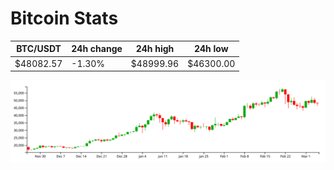 # Bitcoin Stats

BTC/USDT|24h change|24h high|24h low|
|---|---|---|---|
|$48082.57|-1.30%|$48999.96|$46300.00|

<img src="./chart.svg">
